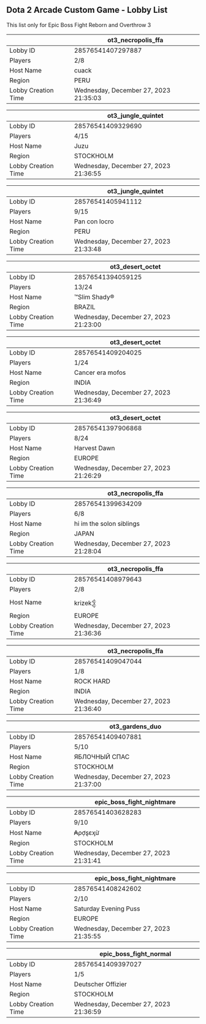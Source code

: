 ## Dota 2 Arcade Custom Game - Lobby List

This list only for Epic Boss Fight Reborn and Overthrow 3

|  | ot3_necropolis_ffa |
| ------ | ------ |
| Lobby ID | 28576541407297887 |
| Players | 2/8 |
| Host Name | cuack |
| Region | PERU |
| Lobby Creation Time | Wednesday, December 27, 2023 21:35:03 |


|  | ot3_jungle_quintet |
| ------ | ------ |
| Lobby ID | 28576541409329690 |
| Players | 4/15 |
| Host Name | Juzu |
| Region | STOCKHOLM |
| Lobby Creation Time | Wednesday, December 27, 2023 21:36:55 |


|  | ot3_jungle_quintet |
| ------ | ------ |
| Lobby ID | 28576541405941112 |
| Players | 9/15 |
| Host Name | Pan con locro |
| Region | PERU |
| Lobby Creation Time | Wednesday, December 27, 2023 21:33:48 |


|  | ot3_desert_octet |
| ------ | ------ |
| Lobby ID | 28576541394059125 |
| Players | 13/24 |
| Host Name | ™Slim Shady® |
| Region | BRAZIL |
| Lobby Creation Time | Wednesday, December 27, 2023 21:23:00 |


|  | ot3_desert_octet |
| ------ | ------ |
| Lobby ID | 28576541409204025 |
| Players | 1/24 |
| Host Name | Cancer era mofos |
| Region | INDIA |
| Lobby Creation Time | Wednesday, December 27, 2023 21:36:49 |


|  | ot3_desert_octet |
| ------ | ------ |
| Lobby ID | 28576541397906868 |
| Players | 8/24 |
| Host Name | Harvest Dawn |
| Region | EUROPE |
| Lobby Creation Time | Wednesday, December 27, 2023 21:26:29 |


|  | ot3_necropolis_ffa |
| ------ | ------ |
| Lobby ID | 28576541399634209 |
| Players | 6/8 |
| Host Name | hi im the solon siblings |
| Region | JAPAN |
| Lobby Creation Time | Wednesday, December 27, 2023 21:28:04 |


|  | ot3_necropolis_ffa |
| ------ | ------ |
| Lobby ID | 28576541408979643 |
| Players | 2/8 |
| Host Name | krizek𒉭 |
| Region | EUROPE |
| Lobby Creation Time | Wednesday, December 27, 2023 21:36:36 |


|  | ot3_necropolis_ffa |
| ------ | ------ |
| Lobby ID | 28576541409047044 |
| Players | 1/8 |
| Host Name | ROCK HARD |
| Region | INDIA |
| Lobby Creation Time | Wednesday, December 27, 2023 21:36:40 |


|  | ot3_gardens_duo |
| ------ | ------ |
| Lobby ID | 28576541409407881 |
| Players | 5/10 |
| Host Name | ЯБЛОЧНЫЙ СПАС |
| Region | STOCKHOLM |
| Lobby Creation Time | Wednesday, December 27, 2023 21:37:00 |


|  | epic_boss_fight_nightmare |
| ------ | ------ |
| Lobby ID | 28576541403628283 |
| Players | 9/10 |
| Host Name | ₳ρợȿεᶍừ |
| Region | STOCKHOLM |
| Lobby Creation Time | Wednesday, December 27, 2023 21:31:41 |


|  | epic_boss_fight_nightmare |
| ------ | ------ |
| Lobby ID | 28576541408242602 |
| Players | 2/10 |
| Host Name | Saturday Evening Puss |
| Region | EUROPE |
| Lobby Creation Time | Wednesday, December 27, 2023 21:35:55 |


|  | epic_boss_fight_normal |
| ------ | ------ |
| Lobby ID | 28576541409397027 |
| Players | 1/5 |
| Host Name | Deutscher Offizier |
| Region | STOCKHOLM |
| Lobby Creation Time | Wednesday, December 27, 2023 21:36:59 |


